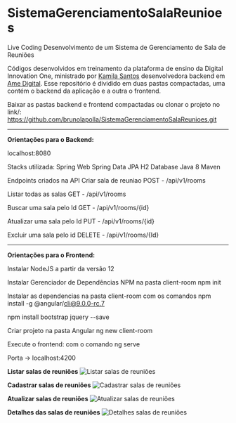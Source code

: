 # SistemaGerenciamentoSalaReunioes
Live Coding Desenvolvimento de um Sistema de Gerenciamento de Sala de Reuniões

Códigos desenvolvidos em treinamento da plataforma de ensino da Digital Innovation One, ministrado por [Kamila Santos](https://www.linkedin.com/in/kamila-santos-oliveira/ "Kamila Santos") desenvolvedora backend em [Ame Digital](https://www.linkedin.com/company/ame-digital/ "Ame Digital").
Esse repositório é dividido em duas pastas compactadas, uma contém o backend da aplicação e a outra o frontend.

Baixar as pastas backend e frontend compactadas ou clonar o projeto no link/:
https://github.com/brunolapolla/SistemaGerenciamentoSalaReunioes.git


------------



**Orientações para o Backend:**

localhost:8080

Stacks utilizada:
Spring Web
Spring Data JPA
H2 Database
Java 8
Maven


Endpoints criados na API
Criar sala de reuniao POST - /api/v1/rooms

Listar todas as salas GET - /api/v1/rooms

Buscar uma sala pelo Id GET - /api/v1/rooms/{id}

Atualizar uma sala pelo Id PUT - /api/v1/rooms/{id}

Excluir uma sala pelo id DELETE - /api/v1/rooms/{Id}


------------



**Orientações para o Frontend:**

Instalar NodeJS a partir da versão 12

Instalar Gerenciador de Dependências NPM na pasta client-room
npm init

Instalar as dependencias na pasta client-room com os comandos
npm install -g @angular/cli@9.0.0-rc.7

npm install bootstrap jquery --save

Criar projeto na pasta Angular
ng new client-room

Execute o frontend:
com o comando ng serve

Porta -> localhost:4200

**Listar salas de reuniões**
![Listar salas de reuniões](https://github.com/brunolapolla/SistemaGerenciamentoSalaReunioes/blob/master/Listar%20salas%20de%20reuni%C3%B5es.jpg)

**Cadastrar salas de reuniões**
![Cadastrar salas de reuniões](https://github.com/brunolapolla/SistemaGerenciamentoSalaReunioes/blob/master/Cadastrar%20salas%20de%20reuni%C3%B5es.jpg)

**Atualizar salas de reuniões**
![Atualizar salas de reuniões](https://github.com/brunolapolla/SistemaGerenciamentoSalaReunioes/blob/master/Atualizar%20salas%20de%20reuni%C3%B5es.jpg)

**Detalhes das salas de reuniões**
![Detalhes salas de reuniões](https://github.com/brunolapolla/SistemaGerenciamentoSalaReunioes/blob/master/Detalhes%20salas%20de%20reuni%C3%B5es.jpg)
